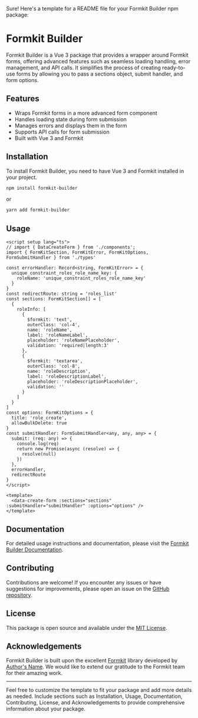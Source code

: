 Sure! Here's a template for a README file for your Formkit Builder npm package:

# Formkit Builder

Formkit Builder is a Vue 3 package that provides a wrapper around Formkit forms, offering advanced features such as seamless loading handling, error management, and API calls. It simplifies the process of creating ready-to-use forms by allowing you to pass a sections object, submit handler, and form options.

## Features

- Wraps Formkit forms in a more advanced form component
- Handles loading state during form submission
- Manages errors and displays them in the form
- Supports API calls for form submission
- Built with Vue 3 and Formkit

## Installation

To install Formkit Builder, you need to have Vue 3 and Formkit installed in your project.

```bash
npm install formkit-builder
```

or

```bash
yarn add formkit-builder
```

## Usage

```vue
<script setup lang="ts">
// import { DataCreateForm } from './components';
import { FormKitSection, FormKitError, FormKitOptions, FormSubmitHandler } from './types'

const errorHandler: Record<string, FormKitError> = {
  unique_constraint_roles_role_name_key: {
    roleName: 'unique_constraint_roles_role_name_key'
  }
}
const redirectRoute: string = 'roles_list'
const sections: FormKitSection[] = [
  {
    roleInfo: [
      {
        $formkit: 'text',
        outerClass: 'col-4',
        name: 'roleName',
        label: 'roleNameLabel',
        placeholder: 'roleNamePlaceholder',
        validation: 'required|length:3'
      },
      {
        $formkit: 'textarea',
        outerClass: 'col-8',
        name: 'roleDescription',
        label: 'roleDescriptionLabel',
        placeholder: 'roleDescriptionPlaceholder',
        validation: ''
      }
    ]
  }
]
const options: FormKitOptions = {
  title: 'role_create',
  allowBulkDelete: true
}
const submitHandler: FormSubmitHandler<any, any, any> = {
  submit: (req: any) => {
    console.log(req)
    return new Promise(async (resolve) => {
      resolve(null)
    })
  },
  errorHandler,
  redirectRoute
}
</script>

<template>
  <data-create-form :sections="sections" :submitHandler="submitHandler" :options="options" />
</template>
```

## Documentation

For detailed usage instructions and documentation, please visit the [Formkit Builder Documentation](https://formkit-builder.exploremelon.com/docs).

## Contributing

Contributions are welcome! If you encounter any issues or have suggestions for improvements, please open an issue on the [GitHub repository](https://github.com/darwishdev/formkit-builder/issues).

## License

This package is open source and available under the [MIT License](https://opensource.org/licenses/MIT).

## Acknowledgements

Formkit Builder is built upon the excellent [Formkit](formkit.com/) library developed by [Author's Name](https://exploremelon.com). We would like to extend our gratitude to the Formkit team for their amazing work.

---

Feel free to customize the template to fit your package and add more details as needed. Include sections such as Installation, Usage, Documentation, Contributing, License, and Acknowledgements to provide comprehensive information about your package.
